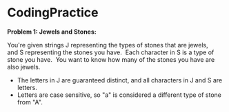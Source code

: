 # CodingPractice
**Problem 1: Jewels and Stones:**

You're given strings J representing the types of stones that are jewels, and S representing the stones you have.  
Each character in S is a type of stone you have.  
You want to know how many of the stones you have are also jewels.
* The letters in J are guaranteed distinct, and all characters in J and S are letters.
* Letters are case sensitive, so "a" is considered a different type of stone from "A".
